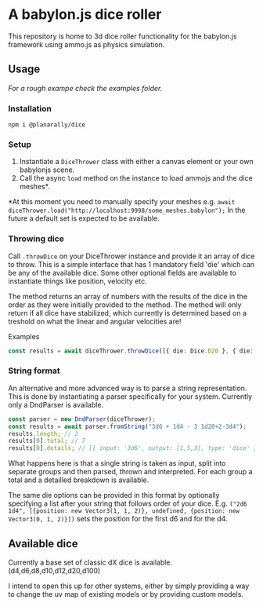 # A babylon.js dice roller

This repository is home to 3d dice roller functionality for the babylon.js framework using ammo.js as physics simulation.

## Usage

_For a rough exampe check the examples folder._

### Installation

`npm i @planarally/dice`

### Setup

1. Instantiate a `DiceThrower` class with either a canvas element or your own babylonjs scene.
2. Call the async `load` method on the instance to load ammojs and the dice meshes\*.

\*At this moment you need to manually specify your meshes e.g.
`await diceThrower.load("http://localhost:9998/some_meshes.babylon");`
In the future a default set is expected to be available.

### Throwing dice

Call `.throwDice` on your DiceThrower instance and provide it an array of dice to throw. This is a simple interface that has 1 mandatory field 'die' which can be any of the available dice. Some other optional fields are available to instantiate things like position, velocity etc.

The method returns an array of numbers with the results of the dice in the order as they were initially provided to the method.
The method will only return if all dice have stabilized, which currently is determined based on a treshold on what the linear and angular velocities are!

Examples

```typescript
const results = await diceThrower.throwDice([{ die: Dice.D20 }, { die: Dice.D6, position: new Vector3(2, 2, 2) }]);
```

### String format

An alternative and more advanced way is to parse a string representation.
This is done by instantiating a parser specifically for your system.
Currently only a DndParser is available.

```typescript
const parser = new DndParser(diceThrower);
const results = await parser.fromString("3d6 + 1d4 - 3 1d20+2-3d4");
results.length; // 2
results[0].total; // 7
results[0].details; // [{ input: '3d6', output: [1,5,3], type: 'dice' }, {input: '+', type: 'operator'}, ...]
```

What happens here is that a single string is taken as input, split into separate groups and then parsed, thrown and interpreted.
For each group a total and a detailled breakdown is available.

The same die options can be provided in this format by optionally specifying a list after your string that follows order of your dice.
E.g. `("2d6 1d4", [{position: new Vector3(1, 1, 2)}, undefined, {position: new Vector3(0, 1, 2)}])` sets the position for the first d6 and for the d4.

## Available dice

Currently a base set of classic dX dice is available. (d4,d6,d8,d10,d12,d20,d100)

I intend to open this up for other systems, either by simply providing a way to change the uv map of existing models or by providing custom models.

